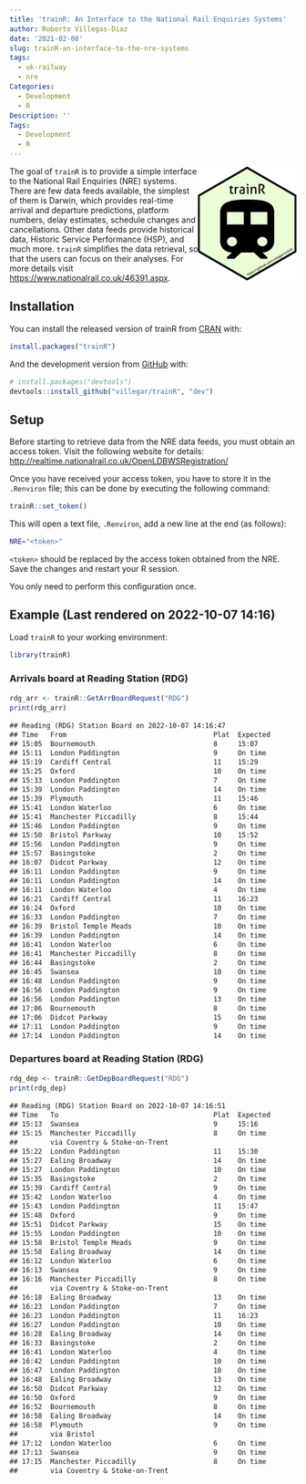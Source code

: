 ```yaml
---
title: 'trainR: An Interface to the National Rail Enquiries Systems'
author: Roberto Villegas-Diaz
date: '2021-02-08'
slug: trainR-an-interface-to-the-nre-systems
tags:
  - uk-railway
  - nre
Categories:
  - Development
  - R
Description: ''
Tags:
  - Development
  - R
---
```


<img src="https://raw.githubusercontent.com/villegar/trainR/main/inst/images/logo.png" alt="logo" align="right" height=200px/>

The goal of `trainR` is to provide a simple interface to the 
National Rail Enquiries (NRE) systems. There are few data feeds 
available, the simplest of them is Darwin, which provides real-time 
arrival and departure predictions, platform numbers, delay estimates, 
schedule changes and cancellations. Other data feeds provide historical 
data, Historic Service Performance (HSP), and much more. `trainR` 
simplifies the data retrieval, so that the users can focus on their 
analyses. For more details visit 
https://www.nationalrail.co.uk/46391.aspx.

## Installation

You can install the released version of trainR from [CRAN](https://CRAN.R-project.org) with:

``` r
install.packages("trainR")
```

And the development version from [GitHub](https://github.com/) with:

``` r
# install.packages("devtools")
devtools::install_github("villegar/trainR", "dev")
```

## Setup
Before starting to retrieve data from the NRE data feeds, you must obtain an access token. 
Visit the following website for details: http://realtime.nationalrail.co.uk/OpenLDBWSRegistration/

Once you have received your access token, you have to store it in the `.Renviron` file; this can be 
done by executing the following command:


```r
trainR::set_token()
```

This will open a text file, `.Renviron`, add a new line at the end (as follows):

```bash
NRE="<token>"
```

`<token>` should be replaced by the access token obtained from the NRE. Save the changes and restart 
your R session.

You only need to perform this configuration once.

## Example (Last rendered on 2022-10-07 14:16)

Load `trainR` to your working environment:

```r
library(trainR)
```

### Arrivals board at Reading Station (RDG)


```r
rdg_arr <- trainR::GetArrBoardRequest("RDG")
print(rdg_arr)
```

```
## Reading (RDG) Station Board on 2022-10-07 14:16:47
## Time   From                                    Plat  Expected
## 15:05  Bournemouth                             8     15:07
## 15:11  London Paddington                       9     On time
## 15:19  Cardiff Central                         11    15:29
## 15:25  Oxford                                  10    On time
## 15:33  London Paddington                       7     On time
## 15:39  London Paddington                       14    On time
## 15:39  Plymouth                                11    15:46
## 15:41  London Waterloo                         6     On time
## 15:41  Manchester Piccadilly                   8     15:44
## 15:46  London Paddington                       9     On time
## 15:50  Bristol Parkway                         10    15:52
## 15:56  London Paddington                       9     On time
## 15:57  Basingstoke                             2     On time
## 16:07  Didcot Parkway                          12    On time
## 16:11  London Paddington                       9     On time
## 16:11  London Paddington                       14    On time
## 16:11  London Waterloo                         4     On time
## 16:21  Cardiff Central                         11    16:23
## 16:24  Oxford                                  10    On time
## 16:33  London Paddington                       7     On time
## 16:39  Bristol Temple Meads                    10    On time
## 16:39  London Paddington                       14    On time
## 16:41  London Waterloo                         6     On time
## 16:41  Manchester Piccadilly                   8     On time
## 16:44  Basingstoke                             2     On time
## 16:45  Swansea                                 10    On time
## 16:48  London Paddington                       9     On time
## 16:56  London Paddington                       9     On time
## 16:56  London Paddington                       13    On time
## 17:06  Bournemouth                             8     On time
## 17:06  Didcot Parkway                          15    On time
## 17:11  London Paddington                       9     On time
## 17:14  London Paddington                       14    On time
```

### Departures board at Reading Station (RDG)


```r
rdg_dep <- trainR::GetDepBoardRequest("RDG")
print(rdg_dep)
```

```
## Reading (RDG) Station Board on 2022-10-07 14:16:51
## Time   To                                      Plat  Expected
## 15:13  Swansea                                 9     15:16
## 15:15  Manchester Piccadilly                   8     On time
##        via Coventry & Stoke-on-Trent           
## 15:22  London Paddington                       11    15:30
## 15:27  Ealing Broadway                         14    On time
## 15:27  London Paddington                       10    On time
## 15:35  Basingstoke                             2     On time
## 15:39  Cardiff Central                         9     On time
## 15:42  London Waterloo                         4     On time
## 15:43  London Paddington                       11    15:47
## 15:48  Oxford                                  9     On time
## 15:51  Didcot Parkway                          15    On time
## 15:55  London Paddington                       10    On time
## 15:58  Bristol Temple Meads                    9     On time
## 15:58  Ealing Broadway                         14    On time
## 16:12  London Waterloo                         6     On time
## 16:13  Swansea                                 9     On time
## 16:16  Manchester Piccadilly                   8     On time
##        via Coventry & Stoke-on-Trent           
## 16:18  Ealing Broadway                         13    On time
## 16:23  London Paddington                       7     On time
## 16:23  London Paddington                       11    16:23
## 16:27  London Paddington                       10    On time
## 16:28  Ealing Broadway                         14    On time
## 16:33  Basingstoke                             2     On time
## 16:41  London Waterloo                         4     On time
## 16:42  London Paddington                       10    On time
## 16:47  London Paddington                       10    On time
## 16:48  Ealing Broadway                         13    On time
## 16:50  Didcot Parkway                          12    On time
## 16:50  Oxford                                  9     On time
## 16:52  Bournemouth                             8     On time
## 16:58  Ealing Broadway                         14    On time
## 16:58  Plymouth                                9     On time
##        via Bristol                             
## 17:12  London Waterloo                         6     On time
## 17:13  Swansea                                 9     On time
## 17:15  Manchester Piccadilly                   8     On time
##        via Coventry & Stoke-on-Trent
```
